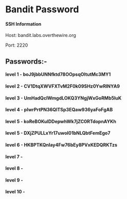 # Bandit Password

#### SSH Information 

Host: bandit.labs.overthewire.org

Port: 2220


## Passwords:-

#### level 1  - boJ9jbbUNNfktd78OOpsqOltutMc3MY1
#### level 2  - CV1DtqXWVFXTvM2F0k09SHz0YwRINYA9
#### level 3  - UmHadQclWmgdLOKQ3YNgjWxGoRMb5luK
#### level 4  - pIwrPrtPN36QITSp3EQaw936yaFoFgAB
#### level 5  - koReBOKuIDDepwhWk7jZC0RTdopnAYKh
#### level 5  - DXjZPULLxYr17uwoI01bNLQbtFemEgo7
#### level 6  - HKBPTKQnIay4Fw76bEy8PVxKEDQRKTzs
#### level 7  - 
#### level 8  - 
#### level 9  - 
#### level 10 - 
